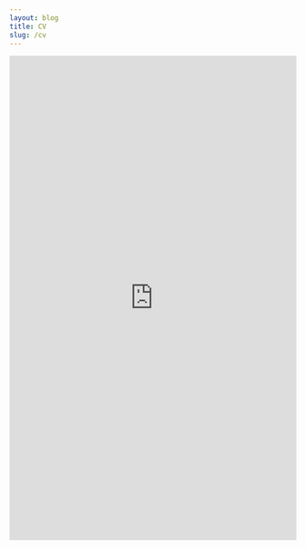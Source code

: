 ```yaml
---
layout: blog
title: CV
slug: /cv
---
```


<embed src="https://rwchakra.github.io/CV.pdf" type = "application/pdf" width="100%" height="850px"/>
